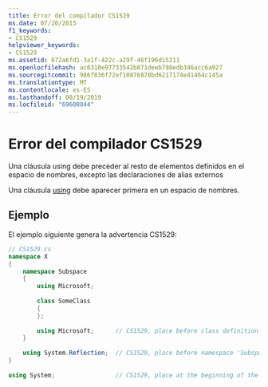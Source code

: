 ```yaml
---
title: Error del compilador CS1529
ms.date: 07/20/2015
f1_keywords:
- CS1529
helpviewer_keywords:
- CS1529
ms.assetid: 672a6fd1-3a1f-422c-a29f-46f196d15211
ms.openlocfilehash: ac0310e97733542b871deeb798edb346acc6a927
ms.sourcegitcommit: 986f836f72ef10876878bd6217174e41464c145a
ms.translationtype: MT
ms.contentlocale: es-ES
ms.lasthandoff: 08/19/2019
ms.locfileid: "69608844"
---
```

# <a name="compiler-error-cs1529"></a>Error del compilador CS1529
Una cláusula using debe preceder al resto de elementos definidos en el espacio de nombres, excepto las declaraciones de alias externos  
  
 Una cláusula [using](../language-reference/keywords/using.md) debe aparecer primera en un espacio de nombres.  
  
## <a name="example"></a>Ejemplo  
 El ejemplo siguiente genera la advertencia CS1529:  
  
```csharp  
// CS1529.cs  
namespace X  
{  
    namespace Subspace  
    {  
        using Microsoft;  
  
        class SomeClass  
        {  
        };  
  
        using Microsoft;      // CS1529, place before class definition  
    }  
  
    using System.Reflection;  // CS1529, place before namespace 'Subspace'  
}  
  
using System;                 // CS1529, place at the beginning of the file  
```
